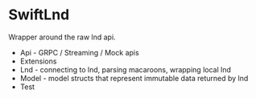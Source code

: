 # SwiftLnd

Wrapper around the raw lnd api.

- Api - GRPC / Streaming / Mock apis
- Extensions
- Lnd - connecting to lnd, parsing macaroons, wrapping local lnd  
- Model - model structs that represent immutable data returned by lnd
- Test
